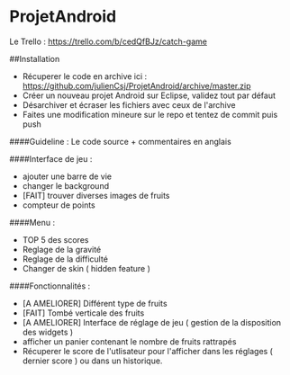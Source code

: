 ProjetAndroid
=============

Le Trello : https://trello.com/b/cedQfBJz/catch-game

##Installation

- Récuperer le code en archive ici : https://github.com/julienCsj/ProjetAndroid/archive/master.zip
- Créer un nouveau projet Android sur Eclipse, validez tout par défaut
- Désarchiver et écraser les fichiers avec ceux de l'archive
- Faites une modification mineure sur le repo et tentez de commit puis push


####Guideline :
Le code source + commentaires en anglais


####Interface de jeu :
- ajouter une barre de vie
- changer le background
- [FAIT] trouver diverses images de fruits 
- compteur de points



####Menu :
- TOP 5 des scores
- Reglage de la gravité
- Reglage de la difficulté
- Changer de skin ( hidden feature )

####Fonctionnalités :
- [A AMELIORER] Différent type de fruits
- [FAIT] Tombé verticale des fruits
- [A AMELIORER] Interface de réglage de jeu ( gestion de la disposition des widgets )
- afficher un panier contenant le nombre de fruits rattrapés
- Récuperer le score de l'utlisateur pour l'afficher dans les réglages ( dernier score ) ou dans un historique.
